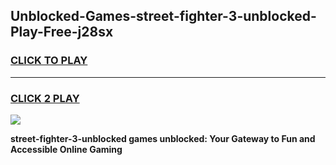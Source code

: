 
## Unblocked-Games-street-fighter-3-unblocked-Play-Free-j28sx
<h3>
<a href="https://premium76.site?title=street-fighter-3-unblocked&ref=18A1">CLICK TO PLAY</a></h3>
<hr>

<h3>
<a href="https://premium76.site?title=street-fighter-3-unblocked&ref=18A1">CLICK 2 PLAY</a>
  
</h3>

<a href="https://premium76.site?title=street-fighter-3-unblocked&ref=18A1"><img src="https://clearcache.store/games.png"></a>


**street-fighter-3-unblocked games unblocked: Your Gateway to Fun and Accessible Online Gaming**
